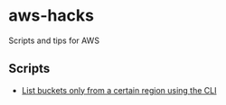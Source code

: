 # aws-hacks
Scripts and tips for AWS

## Scripts
- [List buckets only from a certain region using the CLI](list-buckets-from-region.ps1)
